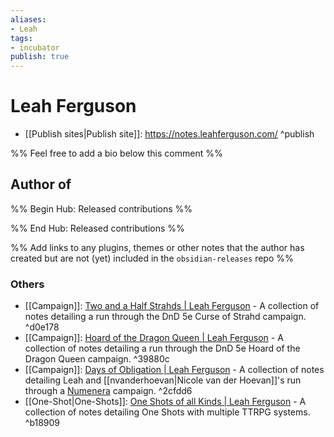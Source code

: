 ```yaml
---
aliases:
- Leah
tags:
- incubator
publish: true
---
```


# Leah Ferguson

<!-- - GitHub: [{{title}}](https://github.com/{{title}}/) ^github-->
<!-- - Discord: `@` ^discord-->
<!-- - Website: <https://> ^website-->
- [[Publish sites|Publish site]]: <https://notes.leahferguson.com/> ^publish

%% Feel free to add a bio below this comment %%


## Author of

%% Begin Hub: Released contributions %%

<!--
### Plugins
-->

<!--
### Themes
-->

%% End Hub: Released contributions %%

%% Add links to any plugins, themes or other notes that the author has created but are not (yet) included in the `obsidian-releases` repo %%

<!--
### Unlisted plugins
-->

### Others
- [[Campaign]]: [Two and a Half Strahds | Leah Ferguson](https://notes.leahferguson.com/games/campaigns/two-and-a-half-strahds) - A collection of notes detailing a run through the DnD 5e Curse of Strahd campaign. ^d0e178
- [[Campaign]]: [Hoard of the Dragon Queen | Leah Ferguson](https://notes.leahferguson.com/games/campaigns/hoard-of-the-dragon-queen) - A collection of notes detailing a run through the DnD 5e Hoard of the Dragon Queen campaign. ^39880c
- [[Campaign]]: [Days of Obligation | Leah Ferguson](http://notes.leahferguson.com/games/campaigns/numenera-days-of-obligation) - A collection of notes detailing Leah and [[nvanderhoevan|Nicole van der Hoevan]]'s run through a [Numenera](http://numenera.com) campaign. ^2cfdd6
- [[One-Shot|One-Shots]]: [One Shots of all Kinds | Leah Ferguson](https://notes.leahferguson.com/60+Games/62+Campaigns/62.01+One+Shots/62.01+One+Shots) - A collection of notes detailing One Shots with multiple TTRPG systems. ^b18909

<!--
## Sponsor this author
-->

<!-- - [[GitHub sponsors]]: [Sponsor @{{title}} on GitHub Sponsors](https://github.com/sponsors/{{title}}) ^github-sponsor-->
<!-- - [[Buy me a coffee]]: <https://> ^buy-me-a-coffee-->
<!-- - [[PayPal]]: <https://> ^paypal-->
<!-- - [[Patreon]]: <https://> ^patreon-->

<!--
## Follow this author
-->

<!-- - [[YouTube Channels|On YouTube]]: <https://> ^youtube-->
<!-- - Twitter: <https://> ^twitter-->
<!-- - ... -->
